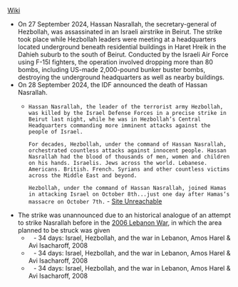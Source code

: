 [Wiki](https://en.wikipedia.org/wiki/2024_Hezbollah_headquarters_strike)

- On 27 September 2024, Hassan Nasrallah, the secretary-general of Hezbollah, was assassinated in an Israeli airstrike in Beirut. The strike took place while Hezbollah leaders were meeting at a headquarters located underground beneath residential buildings in Haret Hreik in the Dahieh suburb to the south of Beirut. Conducted by the Israeli Air Force using F-15I fighters, the operation involved dropping more than 80 bombs, including US-made 2,000-pound bunker buster bombs, destroying the underground headquarters as well as nearby buildings.
- On 28 September 2024, the IDF announced the death of Hassan Nasrallah.
	- `Hassan Nasrallah, the leader of the terrorist army Hezbollah, was killed by the Israel Defense Forces in a precise strike in Beirut last night, while he was in Hezbollah’s Central Headquarters commanding more imminent attacks against the people of Israel.`
	  
	  `For decades, Hezbollah, under the command of Hassan Nasrallah, orchestrated countless attacks against innocent people. Hassan Nasrallah had the blood of thousands of men, women and children on his hands. Israelis. Jews across the world. Lebanese. Americans. British. French. Syrians and other countless victims across the Middle East and beyond.`
	  
	  `Hezbollah, under the command of Hassan Nasrallah, joined Hamas in attacking Israel on October 8th...just one day after Hamas‘s massacre on October 7th.` - [Site Unreachable](https://www.idf.il/en/mini-sites/israel-at-war/briefings-by-idf-spokesperson-rear-admiral-daniel-hagari/september-24-press-briefings/press-conference-by-idf-spokesperson-radm-daniel-hagari-september-28-2024/)
- The strike was unannounced due to an historical analogue of an attempt to strike Nasrallah before in the [2006 Lebanon War](2006%20Lebanon%20War,%20Israel-Hezbollah%20War), in which the area planned to be struck was given 
	- ` ` - 34 days: Israel, Hezbollah, and the war in Lebanon, Amos Harel & Avi Isacharoff, 2008
	- ` ` - 34 days: Israel, Hezbollah, and the war in Lebanon, Amos Harel & Avi Isacharoff, 2008
	- ` ` - 34 days: Israel, Hezbollah, and the war in Lebanon, Amos Harel & Avi Isacharoff, 2008
